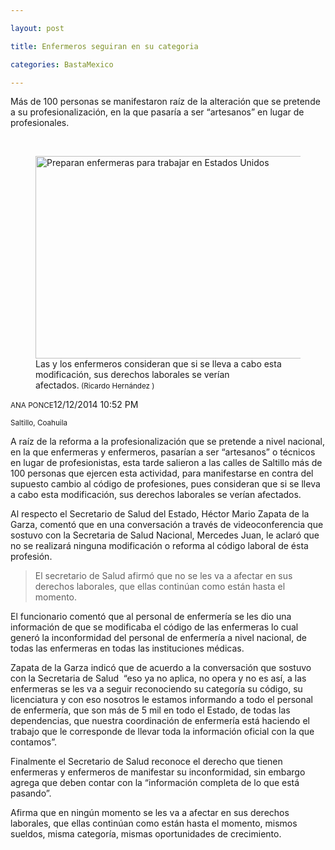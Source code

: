 ```yaml
---

layout: post

title: Enfermeros seguiran en su categoria

categories: BastaMexico

---
```


<p>M&aacute;s de 100 personas se manifestaron ra&iacute;z de la alteraci&oacute;n que se pretende a su profesionalizaci&oacute;n, en la que pasar&iacute;a a ser &ldquo;artesanos&rdquo; en lugar de profesionales.</p>
<p>&nbsp;</p>
<div class="inset">
<figure>
<div class="mg"><img class="picture" src="http://www.milenio.com/region/Preparan-enfermeras-trabajar-Unidos_MILIMA20140512_0401_8.jpg" alt="Preparan enfermeras para trabajar en Estados Unidos" width="478" height="324" /></div>
<figcaption class="footnote">Las y los enfermeros consideran que si se lleva a cabo esta modificaci&oacute;n, sus derechos laborales se ver&iacute;an afectados.<small>&nbsp;(Ricardo Hern&aacute;ndez )</small></figcaption></figure>
</div>
<p class="pg-bkn-dateline"><small class="byline fgc">ANA PONCE</small><time datetime="2014-12-12T22:52:47-06:00">12/12/2014 10:52 PM</time></p>
<p class="pg-bkn-location"><small>Saltillo, Coahuila</small></p>
<div class="mce-body mce">
<p>A ra&iacute;z de la reforma a la profesionalizaci&oacute;n que se pretende a nivel nacional, en la que enfermeras y enfermeros, pasar&iacute;an a ser &ldquo;artesanos&rdquo; o t&eacute;cnicos en lugar de profesionistas, esta tarde salieron a las calles de Saltillo m&aacute;s de 100 personas que ejercen esta actividad, para manifestarse en contra del supuesto cambio al c&oacute;digo de profesiones, pues consideran que si se lleva a cabo esta modificaci&oacute;n, sus derechos laborales se ver&iacute;an afectados.</p>
<p>Al respecto el Secretario de Salud del Estado, H&eacute;ctor Mario Zapata de la Garza, coment&oacute; que en una conversaci&oacute;n a trav&eacute;s de videoconferencia que sostuvo con la Secretaria de Salud Nacional, Mercedes Juan, le aclar&oacute; que no se realizar&aacute; ninguna modificaci&oacute;n o reforma al c&oacute;digo laboral de &eacute;sta profesi&oacute;n.</p>
<div class="inset-rt w_1-6m_x">
<blockquote class="pullquote brd-t">
<p><span class="textquote">El secretario de Salud afirm&oacute; que no se les va a afectar en sus derechos laborales, que ellas contin&uacute;an como est&aacute;n hasta el momento.&nbsp;<br /></span></p>
</blockquote>
</div>
<p class="mce">El funcionario coment&oacute; que al personal de enfermer&iacute;a se les dio una informaci&oacute;n de que se modificaba el c&oacute;digo de las enfermeras lo cual gener&oacute; la inconformidad del personal de enfermer&iacute;a a nivel nacional, de todas las enfermeras en todas las instituciones m&eacute;dicas.</p>
<p>Zapata de la Garza indic&oacute; que de acuerdo a la conversaci&oacute;n que sostuvo con la Secretaria de Salud&nbsp; &ldquo;eso ya no aplica, no opera y no es as&iacute;, a las enfermeras se les va a seguir reconociendo su categor&iacute;a su c&oacute;digo, su licenciatura y con eso nosotros le estamos informando a todo el personal de enfermer&iacute;a, que son m&aacute;s de 5 mil en todo el Estado, de todas las dependencias, que nuestra coordinaci&oacute;n de enfermer&iacute;a est&aacute; haciendo el trabajo que le corresponde de llevar toda la informaci&oacute;n oficial con la que contamos&rdquo;.</p>
<p>Finalmente el Secretario de Salud reconoce el derecho que tienen enfermeras y enfermeros de manifestar su inconformidad, sin embargo agrega que deben contar con la &ldquo;informaci&oacute;n completa de lo que est&aacute; pasando&rdquo;.</p>
<p>Afirma que en ning&uacute;n momento se les va a afectar en sus derechos laborales, que ellas contin&uacute;an como est&aacute;n hasta el momento, mismos sueldos, misma categor&iacute;a, mismas oportunidades de crecimiento.</p>
</div>